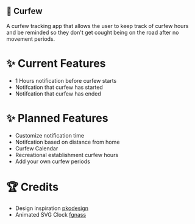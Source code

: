## 👮 Curfew

A curfew tracking app that allows the user to keep track of curfew hours and be reminded so they don't get cought being on the road after no movement periods.

# ✨ Current Features

- 1 Hours notification before curfew starts
- Notifcation that curfew has started
- Notifcation that curfew has ended

# ✨ Planned Features

- Customize notification time
- Notifcation based on distance from home
- Curfew Calendar
- Recreational establishment curfew hours
- Add your own curfew periods

# 🏆 Credits

- Design inspiration [pkodesign](https://dribbble.com/pkodesign)
- Animated SVG Clock [fgnass](https://codepen.io/fgnass)